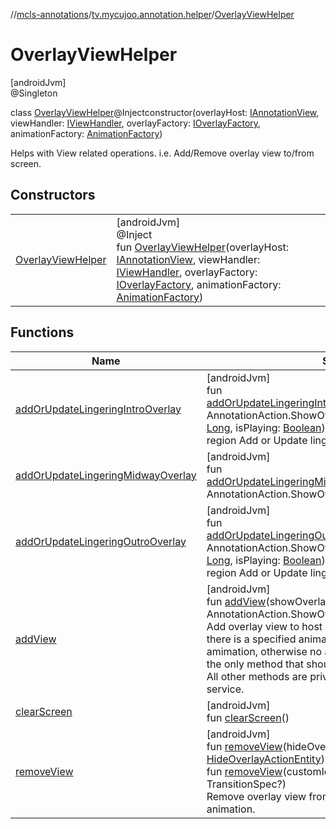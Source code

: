 //[mcls-annotations](../../../index.md)/[tv.mycujoo.annotation.helper](../index.md)/[OverlayViewHelper](index.md)

# OverlayViewHelper

[androidJvm]\
@Singleton

class [OverlayViewHelper](index.md)@Injectconstructor(overlayHost: [IAnnotationView](../../tv.mycujoo.annotation.annotation/-i-annotation-view/index.md), viewHandler: [IViewHandler](../-i-view-handler/index.md), overlayFactory: [IOverlayFactory](../-i-overlay-factory/index.md), animationFactory: [AnimationFactory](../-animation-factory/index.md))

Helps with View related operations. i.e. Add/Remove overlay view to/from screen.

## Constructors

| | |
|---|---|
| [OverlayViewHelper](-overlay-view-helper.md) | [androidJvm]<br>@Inject<br>fun [OverlayViewHelper](-overlay-view-helper.md)(overlayHost: [IAnnotationView](../../tv.mycujoo.annotation.annotation/-i-annotation-view/index.md), viewHandler: [IViewHandler](../-i-view-handler/index.md), overlayFactory: [IOverlayFactory](../-i-overlay-factory/index.md), animationFactory: [AnimationFactory](../-animation-factory/index.md)) |

## Functions

| Name | Summary |
|---|---|
| [addOrUpdateLingeringIntroOverlay](add-or-update-lingering-intro-overlay.md) | [androidJvm]<br>fun [addOrUpdateLingeringIntroOverlay](add-or-update-lingering-intro-overlay.md)(showOverlayAction: AnnotationAction.ShowOverlayAction, animationPosition: [Long](https://kotlinlang.org/api/latest/jvm/stdlib/kotlin/-long/index.html), isPlaying: [Boolean](https://kotlinlang.org/api/latest/jvm/stdlib/kotlin/-boolean/index.html))<br>region Add or Update lingering intro view |
| [addOrUpdateLingeringMidwayOverlay](add-or-update-lingering-midway-overlay.md) | [androidJvm]<br>fun [addOrUpdateLingeringMidwayOverlay](add-or-update-lingering-midway-overlay.md)(showOverlayAction: AnnotationAction.ShowOverlayAction) |
| [addOrUpdateLingeringOutroOverlay](add-or-update-lingering-outro-overlay.md) | [androidJvm]<br>fun [addOrUpdateLingeringOutroOverlay](add-or-update-lingering-outro-overlay.md)(showOverlayAction: AnnotationAction.ShowOverlayAction, animationPosition: [Long](https://kotlinlang.org/api/latest/jvm/stdlib/kotlin/-long/index.html), isPlaying: [Boolean](https://kotlinlang.org/api/latest/jvm/stdlib/kotlin/-boolean/index.html))<br>region Add or Update lingering outro view |
| [addView](add-view.md) | [androidJvm]<br>fun [addView](add-view.md)(showOverlayAction: AnnotationAction.ShowOverlayAction)<br>Add overlay view to host view with specified animation. If there is a specified animation, it will be add with amimation, otherwise no animation will be created. This is the only method that should be used for 'Adding' overlay. All other methods are private and considered internal service. |
| [clearScreen](clear-screen.md) | [androidJvm]<br>fun [clearScreen](clear-screen.md)() |
| [removeView](remove-view.md) | [androidJvm]<br>fun [removeView](remove-view.md)(hideOverlayActionEntity: [HideOverlayActionEntity](../../tv.mycujoo.annotation.domain.entity/-hide-overlay-action-entity/index.md))<br>fun [removeView](remove-view.md)(customId: [String](https://kotlinlang.org/api/latest/jvm/stdlib/kotlin/-string/index.html), outroTransitionSpec: TransitionSpec?)<br>Remove overlay view from host view with specified animation. |
